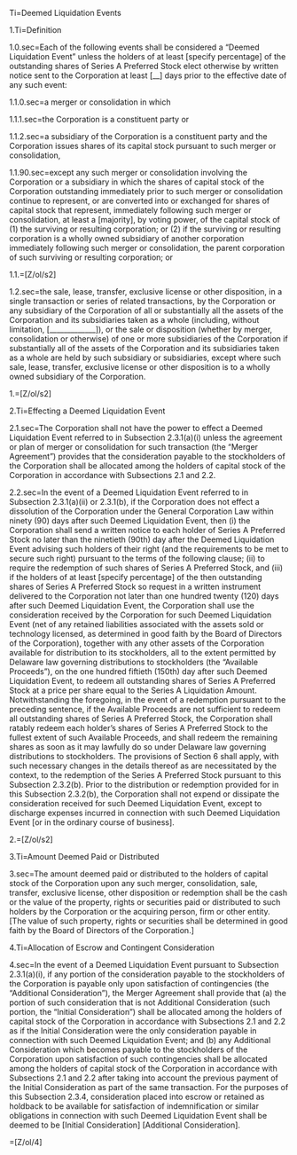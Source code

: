 Ti=Deemed Liquidation Events

1.Ti=Definition

1.0.sec=Each of the following events shall be considered a “Deemed Liquidation Event” unless the holders of at least [specify percentage] of the outstanding shares of Series A Preferred Stock elect otherwise by written notice sent to the Corporation at least [__] days prior to the effective date of any such event:

1.1.0.sec=a merger or consolidation in which 

1.1.1.sec=the Corporation is a constituent party or 

1.1.2.sec=a subsidiary of the Corporation is a constituent party and the Corporation issues shares of its capital stock pursuant to such merger or consolidation, 

1.1.90.sec=except any such merger or consolidation involving the Corporation or a subsidiary in which the shares of capital stock of the Corporation outstanding immediately prior to such merger or consolidation continue to represent, or are converted into or exchanged for shares of capital stock that represent, immediately following such merger or consolidation, at least a [majority], by voting power, of the capital stock of (1) the surviving or resulting corporation; or (2) if the surviving or resulting corporation is a wholly owned subsidiary of another corporation immediately following such merger or consolidation, the parent corporation of such surviving or resulting corporation; or

1.1.=[Z/ol/s2]

1.2.sec=the sale, lease, transfer, exclusive license or other disposition, in a single transaction or series of related transactions, by the Corporation or any subsidiary of the Corporation of all or substantially all the assets of the Corporation and its subsidiaries taken as a whole (including, without limitation, [_____________]), or the sale or disposition (whether by merger, consolidation or otherwise) of one or more subsidiaries of the Corporation if substantially all of the assets of the Corporation and its subsidiaries taken as a whole are held by such subsidiary or subsidiaries, except where such sale, lease, transfer, exclusive license or other disposition is to a wholly owned subsidiary of the Corporation.

1.=[Z/ol/s2]

2.Ti=Effecting a Deemed Liquidation Event 
 
2.1.sec=The Corporation shall not have the power to effect a Deemed Liquidation Event referred to in Subsection 2.3.1(a)(i) unless the agreement or plan of merger or consolidation for such transaction (the “Merger Agreement”) provides that the consideration payable to the stockholders of the Corporation shall be allocated among the holders of capital stock of the Corporation in accordance with Subsections 2.1 and 2.2.

2.2.sec=In the event of a Deemed Liquidation Event referred to in Subsection 2.3.1(a)(ii) or 2.3.1(b), if the Corporation does not effect a dissolution of the Corporation under the General Corporation Law within ninety (90) days after such Deemed Liquidation Event, then (i) the Corporation shall send a written notice to each holder of Series A Preferred Stock no later than the ninetieth (90th) day after the Deemed Liquidation Event advising such holders of their right (and the requirements to be met to secure such right) pursuant to the terms of the following clause; (ii) to require the redemption of such shares of Series A Preferred Stock, and (iii) if the holders of at least [specify percentage] of the then outstanding shares of Series A Preferred Stock so request in a written instrument delivered to the Corporation not later than one hundred twenty (120) days after such Deemed Liquidation Event, the Corporation shall use the consideration received by the Corporation for such Deemed Liquidation Event (net of any retained liabilities associated with the assets sold or technology licensed, as determined in good faith by the Board of Directors of the Corporation), together with any other assets of the Corporation available for distribution to its stockholders, all to the extent permitted by Delaware law governing distributions to stockholders (the “Available Proceeds”), on the one hundred fiftieth (150th) day after such Deemed Liquidation Event, to redeem all outstanding shares of Series A Preferred Stock at a price per share equal to the Series A Liquidation Amount.  Notwithstanding the foregoing, in the event of a redemption pursuant to the preceding sentence, if the Available Proceeds are not sufficient to redeem all outstanding shares of Series A Preferred Stock, the Corporation shall ratably redeem each holder’s shares of Series A Preferred Stock to the fullest extent of such Available Proceeds, and shall redeem the remaining shares as soon as it may lawfully do so under Delaware law governing distributions to stockholders.  The provisions of Section 6 shall apply, with such necessary changes in the details thereof as are necessitated by the context, to the redemption of the Series A Preferred Stock pursuant to this Subsection 2.3.2(b).  Prior to the distribution or redemption provided for in this Subsection 2.3.2(b), the Corporation shall not expend or dissipate the consideration received for such Deemed Liquidation Event, except to discharge expenses incurred in connection with such Deemed Liquidation Event [or in the ordinary course of business].

2.=[Z/ol/s2]

3.Ti=Amount Deemed Paid or Distributed

3.sec=The amount deemed paid or distributed to the holders of capital stock of the Corporation upon any such merger, consolidation, sale, transfer, exclusive license, other disposition or redemption shall be the cash or the value of the property, rights or securities paid or distributed to such holders by the Corporation or the acquiring person, firm or other entity.  [The value of such property, rights or securities shall be determined in good faith by the Board of Directors of the Corporation.]

4.Ti=Allocation of Escrow and Contingent Consideration

4.sec=In the event of a Deemed Liquidation Event pursuant to Subsection 2.3.1(a)(i), if any portion of the consideration payable to the stockholders of the Corporation is payable only upon satisfaction of contingencies (the “Additional Consideration”), the Merger Agreement shall provide that (a) the portion of such consideration that is not Additional Consideration (such portion, the “Initial Consideration”) shall be allocated among the holders of capital stock of the Corporation in accordance with Subsections 2.1 and 2.2 as if the Initial Consideration were the only consideration payable in connection with such Deemed Liquidation Event; and (b) any Additional Consideration which becomes payable to the stockholders of the Corporation upon satisfaction of such contingencies shall be allocated among the holders of capital stock of the Corporation in accordance with Subsections 2.1 and 2.2 after taking into account the previous payment of the Initial Consideration as part of the same transaction.  For the purposes of this Subsection 2.3.4, consideration placed into escrow or retained as holdback to be available for satisfaction of indemnification or similar obligations in connection with such Deemed Liquidation Event shall be deemed to be [Initial Consideration] [Additional Consideration]. 

=[Z/ol/4]
